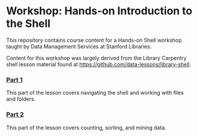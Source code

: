 # Workshop: Hands-on Introduction to the Shell

This repository contains course content for a Hands-on Shell workshop taught by Data Management Services at Stanford Libraries.

Content for this workshop was largely derived from the Library Carpentry shell lesson material found at https://github.com/data-lessons/library-shell.

### [Part 1](https://github.com/amyehodge/amyehodge.github.io/blob/master/Hands_on_Shell/shell_part1.md)

This part of the lesson covers navigating the shell and working with files and folders.

### [Part 2](https://github.com/amyehodge/amyehodge.github.io/blob/master/Hands_on_Shell/shell_part2.md)

This part of the lesson covers counting, sorting, and mining data.
